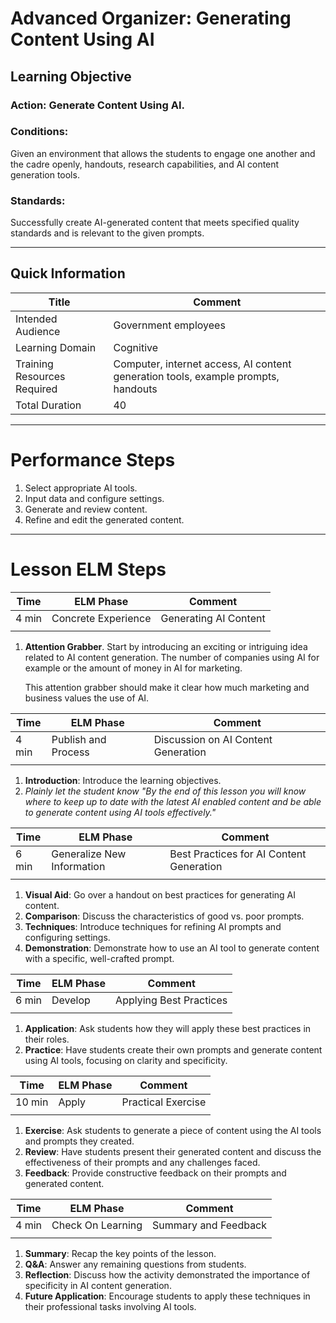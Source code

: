 # Advanced Organizer: Generating Content Using AI

## Learning Objective
### **Action:** Generate Content Using AI.

### **Conditions:** 
Given an environment that allows the students to engage one another and the cadre openly, handouts, research capabilities, and AI content generation tools.

### **Standards:** 
Successfully create AI-generated content that meets specified quality standards and is relevant to the given prompts.

---

## Quick Information
| Title                       | Comment                                                                           |
| --------------------------- | --------------------------------------------------------------------------------- |
| Intended Audience           | Government employees                                                              |
| Learning Domain             | Cognitive                                                                         |
| Training Resources Required | Computer, internet access, AI content generation tools, example prompts, handouts |
| Total Duration              | 40                                                                                |


---

# Performance Steps

1. Select appropriate AI tools.
2. Input data and configure settings.
3. Generate and review content.
4. Refine and edit the generated content.

---

# Lesson ELM Steps

| Time | ELM Phase            | Comment                       |
| ---- | -------------------- | ----------------------------- |
| 4 min | Concrete Experience  | Generating AI Content         |
|      |                      |                               |
1. **Attention Grabber**. Start by introducing an exciting or intriguing idea related to AI content generation. The number of companies using AI for example or the amount of money in AI for marketing. 
   
   This attention grabber should make it clear how much marketing and business values the use of AI. 

| Time | ELM Phase            | Comment                       |
| ---- | -------------------- | ----------------------------- |
| 4 min | Publish and Process  | Discussion on AI Content Generation |
|      |                      |                               |

1. **Introduction**: Introduce the learning objectives.
2. _Plainly let the student know "By the end of this lesson you will know where to keep up to date with the latest AI enabled content and be able to generate content using AI tools effectively."_


| Time | ELM Phase            | Comment                       |
| ---- | -------------------- | ----------------------------- |
| 6 min | Generalize New Information | Best Practices for AI Content Generation |
|      |                      |                               |
1. **Visual Aid**: Go over a handout on best practices for generating AI content.
2. **Comparison**: Discuss the characteristics of good vs. poor prompts.
3. **Techniques**: Introduce techniques for refining AI prompts and configuring settings.
4. **Demonstration**: Demonstrate how to use an AI tool to generate content with a specific, well-crafted prompt.

| Time | ELM Phase            | Comment                       |
| ---- | -------------------- | ----------------------------- |
| 6 min | Develop              | Applying Best Practices       |
|      |                      |                               |
1. **Application**: Ask students how they will apply these best practices in their roles.
2. **Practice**: Have students create their own prompts and generate content using AI tools, focusing on clarity and specificity.

| Time | ELM Phase            | Comment                       |
| ---- | -------------------- | ----------------------------- |
| 10 min | Apply                | Practical Exercise            |
|      |                      |                               |
1. **Exercise**: Ask students to generate a piece of content using the AI tools and prompts they created.
2. **Review**: Have students present their generated content and discuss the effectiveness of their prompts and any challenges faced.
3. **Feedback**: Provide constructive feedback on their prompts and generated content.

| Time | ELM Phase            | Comment                       |
| ---- | -------------------- | ----------------------------- |
| 4 min | Check On Learning    | Summary and Feedback          |
|      |                      |                               |
1. **Summary**: Recap the key points of the lesson.
2. **Q&A**: Answer any remaining questions from students.
3. **Reflection**: Discuss how the activity demonstrated the importance of specificity in AI content generation.
4. **Future Application**: Encourage students to apply these techniques in their professional tasks involving AI tools.
